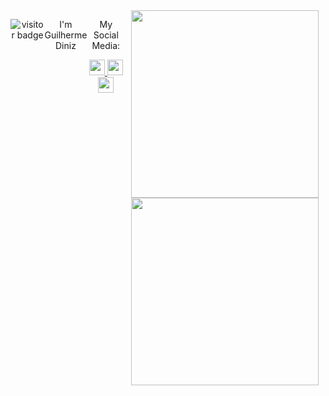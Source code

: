 
<!--
**GuilhermeFDiniz/GuilhermeFDiniz** is a ✨ _special_ ✨ repository because its `README.md` (this file) appears on your GitHub profile.

Here are some ideas to get you started:

- 🔭 I’m currently working on ...
- 🌱 I’m currently learning ...
- 👯 I’m looking to collaborate on ...
- 🤔 I’m looking for help with ...
- 💬 Ask me about ...
- 📫 How to reach me: ...
- 😄 Pronouns: ...
- ⚡ Fun fact: ...
-->
<div align="center" style="display: flex;">
  
![visitor badge](https://github-visitors-badge.glitch.me/badge?page_id=GuilhermeFDiniz.GithubVisitorsBadge&left_color=red&right_color=green&left_text=Hello%20Visitors)


  <div>
    <p> I'm Guilherme Diniz</p>
  </div>
  <div>
    <p>My Social Media:</p>
    <a href="https://stackoverflow.com/users/20767786/guilherme-diniz" target="blank">
      <img src="https://www.vectorlogo.zone/logos/stackoverflow/stackoverflow-tile.svg" style="width:25px; height:25px;" />
    </a>
    <a href="https://www.linkedin.com/in/guilhermefdiniz/" target="blank">
      <img src="https://cdn.icon-icons.com/icons2/3041/PNG/512/linkedin_logo_icon_189225.png" style="width:25px; height:25px;" />
    </a>
    <a href="https://www.instagram.com/guilherme.f.diniz/" target="blank">
      <img src="https://www.itabirito.mg.leg.br/imagens/insta.png/image" style="width:25px; height:25px;" />
    </a>
  </div>


<br></br>

<div align="center">
<a href="https://github.com/GuilhermeFDiniz">
  <img align="center" src="https://github-readme-stats.vercel.app/api/top-langs/?username=GuilhermeFDiniz&layout=compact&langs_count=4&theme=chartreuse-dark" style="width:300px;" />
</a>
<a href="https://github.com/GuilhermeFDiniz">
  <img align="center" src="https://github-readme-stats.vercel.app/api?username=GuilhermeFDiniz&show_icons=true&theme=chartreuse-dark" style="width:300px;" />
</a>
</div>

  </div>
